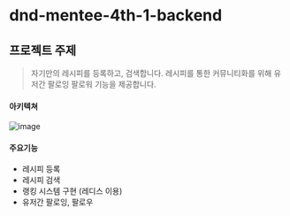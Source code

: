 # dnd-mentee-4th-1-backend

## 프로젝트 주제
> 자기만의 레시피를 등록하고, 검색합니다. 레시피를 통한 커뮤니티화를 위해 유저간 팔로잉 팔로워 기능을 제공합니다.

#### 아키텍쳐
![image](https://user-images.githubusercontent.com/34637627/111155716-2aa7c400-85d8-11eb-80f9-194b74b3c329.png)

#### 주요기능
- 레시피 등록
- 레시피 검색
- 랭킹 시스템 구현 (레디스 이용)
- 유저간 팔로잉, 팔로우
